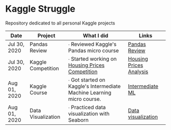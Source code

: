 # Kaggle Struggle
Repository dedicated to all personal Kaggle projects

| Date          | Project         | What I did                                                           | Links        |
|---------------|-----------------|----------------------------------------------------------------------|--------------|
| Jul 30, 2020 | Pandas Review | ∙ Reviewed Kaggle's Pandas micro course | [Pandas Review](kaggle-courses/Pandas.ipynb) |
| Jul 30, 2020 | Kaggle Competition | ∙ Started working on [Housing Prices Competition](https://www.kaggle.com/c/home-data-for-ml-course/overview) | [Housing Prices Analysis](HousingPrices/housing-prices_.ipynb) |
| Aug 01, 2020 | Kaggle Course | ∙ Got started on Kaggle's Intermediate Machine Learning micro course. | [Intermediate ML](@kaggle-courses/Intermediate-Machine-Learning.ipynb) |
| Aug 01, 2020 | Data Visualization | ∙ Practiced data visualization with Seaborn | [Data visualization](https://github.com/imeugeneco/data-visualization) |
